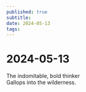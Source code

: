 ```yaml
---
published: true
subtitle: 
date: 2024-05-13
tags: 
---
```


# 2024-05-13

The indomitable, bold thinker
<br>
Gallops into the wilderness.